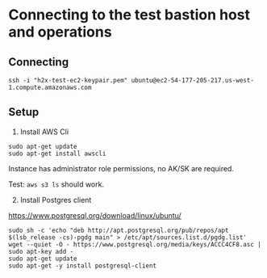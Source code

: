
# Connecting to the test bastion host and operations

## Connecting

```
ssh -i "h2x-test-ec2-keypair.pem" ubuntu@ec2-54-177-205-217.us-west-1.compute.amazonaws.com
```

## Setup

1. Install AWS Cli
```
sudo apt-get update
sudo apt-get install awscli
```

Instance has administrator role permissions, no AK/SK are required.

Test: `aws s3 ls` should work.

2. Install Postgres client

https://www.postgresql.org/download/linux/ubuntu/

```
sudo sh -c 'echo "deb http://apt.postgresql.org/pub/repos/apt $(lsb_release -cs)-pgdg main" > /etc/apt/sources.list.d/pgdg.list'
wget --quiet -O - https://www.postgresql.org/media/keys/ACCC4CF8.asc | sudo apt-key add -
sudo apt-get update
sudo apt-get -y install postgresql-client
```
